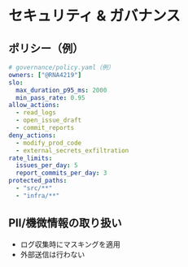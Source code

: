 # セキュリティ & ガバナンス

## ポリシー（例）

```yaml
# governance/policy.yaml（例）
owners: ["@RNA4219"]
slo:
  max_duration_p95_ms: 2000
  min_pass_rate: 0.95
allow_actions:
  - read_logs
  - open_issue_draft
  - commit_reports
deny_actions:
  - modify_prod_code
  - external_secrets_exfiltration
rate_limits:
  issues_per_day: 5
  report_commits_per_day: 3
protected_paths:
  - "src/**"
  - "infra/**"
```

## PII/機微情報の取り扱い

- ログ収集時にマスキングを適用
- 外部送信は行わない
